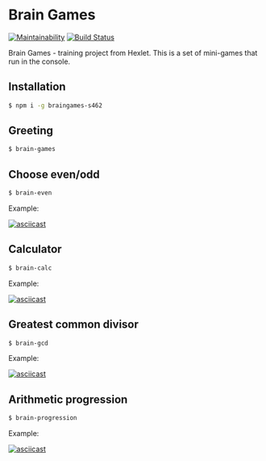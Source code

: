 # Brain Games

[![Maintainability](https://api.codeclimate.com/v1/badges/8fcda763ad8b57059c76/maintainability)](https://codeclimate.com/github/GeorgeGUS/project-lvl1-s462/maintainability)
[![Build Status](https://travis-ci.com/GeorgeGUS/project-lvl1-s462.svg?branch=master)](https://travis-ci.com/GeorgeGUS/project-lvl1-s462)

Brain Games - training project from Hexlet. This is a set of mini-games that run in the console.

## Installation

```sh
$ npm i -g braingames-s462
```

## Greeting

```sh
$ brain-games
```

## Choose even/odd

```sh
$ brain-even
```

Example:

[![asciicast](https://asciinema.org/a/7ZUoQzWJaZHzcqNT38YZIaQqx.svg)](https://asciinema.org/a/7ZUoQzWJaZHzcqNT38YZIaQqx?t=4)

## Calculator

```sh
$ brain-calc
```
Example:

[![asciicast](https://asciinema.org/a/gh1bhQkyG6OW7RRUAwIyRYMWZ.svg)](https://asciinema.org/a/gh1bhQkyG6OW7RRUAwIyRYMWZ?t=4)

## Greatest common divisor

```sh
$ brain-gcd
```
Example:

[![asciicast](https://asciinema.org/a/B3GjsqTKHRZKCQwmDa9tbAV36.svg)](https://asciinema.org/a/B3GjsqTKHRZKCQwmDa9tbAV36?t=7)

## Arithmetic progression

```sh
$ brain-progression
```
Example:

[![asciicast](https://asciinema.org/a/43tRNKaYZrt7xYt2TGOnuRE3X.svg)](https://asciinema.org/a/43tRNKaYZrt7xYt2TGOnuRE3X?t=5)